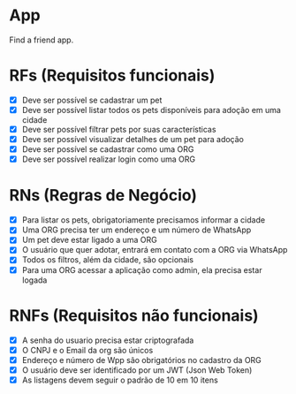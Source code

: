 # App

Find a friend app.

# RFs (Requisitos funcionais)
- [x] Deve ser possível se cadastrar um pet
- [x] Deve ser possível listar todos os pets disponíveis para adoção em uma cidade
- [x] Deve ser possível filtrar pets por suas características
- [x] Deve ser possível visualizar detalhes de um pet para adoção
- [x] Deve ser possível se cadastrar como uma ORG
- [x] Deve ser possível realizar login como uma ORG

# RNs (Regras de Negócio)
- [x] Para listar os pets, obrigatoriamente precisamos informar a cidade
- [x] Uma ORG precisa ter um endereço e um número de WhatsApp
- [x] Um pet deve estar ligado a uma ORG
- [x] O usuário que quer adotar, entrará em contato com a ORG via WhatsApp
- [x] Todos os filtros, além da cidade, são opcionais
- [x] Para uma ORG acessar a aplicação como admin, ela precisa estar logada

# RNFs (Requisitos não funcionais)
- [x] A senha do usuario precisa estar criptografada
- [x] O CNPJ e o Email da org são únicos
- [x] Endereço e número de Wpp são obrigatórios no cadastro da ORG
- [x] O usuário deve ser identificado por um JWT (Json Web Token)
- [x] As listagens devem seguir o padrão de 10 em 10 itens